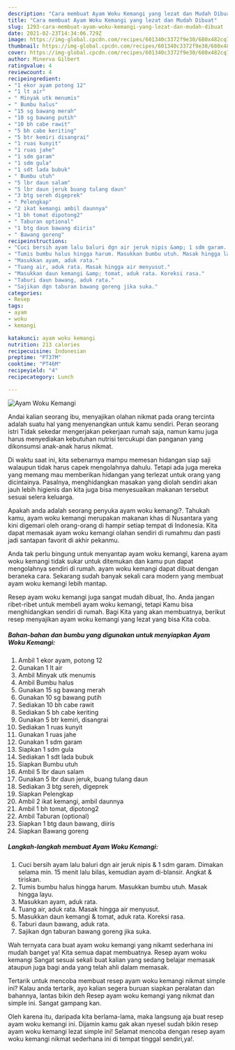 ```yaml
---
description: "Cara membuat Ayam Woku Kemangi yang lezat dan Mudah Dibuat"
title: "Cara membuat Ayam Woku Kemangi yang lezat dan Mudah Dibuat"
slug: 1293-cara-membuat-ayam-woku-kemangi-yang-lezat-dan-mudah-dibuat
date: 2021-02-23T14:34:06.729Z
image: https://img-global.cpcdn.com/recipes/601340c3372f9e30/680x482cq70/ayam-woku-kemangi-foto-resep-utama.jpg
thumbnail: https://img-global.cpcdn.com/recipes/601340c3372f9e30/680x482cq70/ayam-woku-kemangi-foto-resep-utama.jpg
cover: https://img-global.cpcdn.com/recipes/601340c3372f9e30/680x482cq70/ayam-woku-kemangi-foto-resep-utama.jpg
author: Minerva Gilbert
ratingvalue: 4
reviewcount: 4
recipeingredient:
- "1 ekor ayam potong 12"
- "1 lt air"
- " Minyak utk menumis"
- " Bumbu halus"
- "15 sg bawang merah"
- "10 sg bawang putih"
- "10 bh cabe rawit"
- "5 bh cabe keriting"
- "5 btr kemiri disangrai"
- "1 ruas kunyit"
- "1 ruas jahe"
- "1 sdm garam"
- "1 sdm gula"
- "1 sdt lada bubuk"
- " Bumbu utuh"
- "5 lbr daun salam"
- "5 lbr daun jeruk buang tulang daun"
- "3 btg sereh digeprek"
- " Pelengkap"
- "2 ikat kemangi ambil daunnya"
- "1 bh tomat dipotong2"
- " Taburan optional"
- "1 btg daun bawang diiris"
- " Bawang goreng"
recipeinstructions:
- "Cuci bersih ayam lalu baluri dgn air jeruk nipis &amp; 1 sdm garam. Dimakan selama min. 15 menit lalu bilas, kemudian ayam di-blansir. Angkat &amp; tiriskan."
- "Tumis bumbu halus hingga harum. Masukkan bumbu utuh. Masak hingga layu."
- "Masukkan ayam, aduk rata."
- "Tuang air, aduk rata. Masak hingga air menyusut."
- "Masukkan daun kemangi &amp; tomat, aduk rata. Koreksi rasa."
- "Taburi daun bawang, aduk rata."
- "Sajikan dgn taburan bawang goreng jika suka."
categories:
- Resep
tags:
- ayam
- woku
- kemangi

katakunci: ayam woku kemangi 
nutrition: 213 calories
recipecuisine: Indonesian
preptime: "PT37M"
cooktime: "PT46M"
recipeyield: "4"
recipecategory: Lunch

---
```



![Ayam Woku Kemangi](https://img-global.cpcdn.com/recipes/601340c3372f9e30/680x482cq70/ayam-woku-kemangi-foto-resep-utama.jpg)

Andai kalian seorang ibu, menyajikan olahan nikmat pada orang tercinta adalah suatu hal yang menyenangkan untuk kamu sendiri. Peran seorang istri Tidak sekedar mengerjakan pekerjaan rumah saja, namun kamu juga harus menyediakan kebutuhan nutrisi tercukupi dan panganan yang dikonsumsi anak-anak harus nikmat.

Di waktu  saat ini, kita sebenarnya mampu memesan hidangan siap saji walaupun tidak harus capek mengolahnya dahulu. Tetapi ada juga mereka yang memang mau memberikan hidangan yang terlezat untuk orang yang dicintainya. Pasalnya, menghidangkan masakan yang diolah sendiri akan jauh lebih higienis dan kita juga bisa menyesuaikan makanan tersebut sesuai selera keluarga. 



Apakah anda adalah seorang penyuka ayam woku kemangi?. Tahukah kamu, ayam woku kemangi merupakan makanan khas di Nusantara yang kini digemari oleh orang-orang di hampir setiap tempat di Indonesia. Kita dapat memasak ayam woku kemangi olahan sendiri di rumahmu dan pasti jadi santapan favorit di akhir pekanmu.

Anda tak perlu bingung untuk menyantap ayam woku kemangi, karena ayam woku kemangi tidak sukar untuk ditemukan dan kamu pun dapat mengolahnya sendiri di rumah. ayam woku kemangi dapat dibuat dengan beraneka cara. Sekarang sudah banyak sekali cara modern yang membuat ayam woku kemangi lebih mantap.

Resep ayam woku kemangi juga sangat mudah dibuat, lho. Anda jangan ribet-ribet untuk membeli ayam woku kemangi, tetapi Kamu bisa menghidangkan sendiri di rumah. Bagi Kita yang akan membuatnya, berikut resep menyajikan ayam woku kemangi yang lezat yang bisa Kita coba.

<!--inarticleads1-->

##### Bahan-bahan dan bumbu yang digunakan untuk menyiapkan Ayam Woku Kemangi:

1. Ambil 1 ekor ayam, potong 12
1. Gunakan 1 lt air
1. Ambil  Minyak utk menumis
1. Ambil  Bumbu halus
1. Gunakan 15 sg bawang merah
1. Gunakan 10 sg bawang putih
1. Sediakan 10 bh cabe rawit
1. Sediakan 5 bh cabe keriting
1. Gunakan 5 btr kemiri, disangrai
1. Sediakan 1 ruas kunyit
1. Gunakan 1 ruas jahe
1. Gunakan 1 sdm garam
1. Siapkan 1 sdm gula
1. Sediakan 1 sdt lada bubuk
1. Siapkan  Bumbu utuh
1. Ambil 5 lbr daun salam
1. Gunakan 5 lbr daun jeruk, buang tulang daun
1. Sediakan 3 btg sereh, digeprek
1. Siapkan  Pelengkap
1. Ambil 2 ikat kemangi, ambil daunnya
1. Ambil 1 bh tomat, dipotong2
1. Ambil  Taburan (optional)
1. Siapkan 1 btg daun bawang, diiris
1. Siapkan  Bawang goreng




<!--inarticleads2-->

##### Langkah-langkah membuat Ayam Woku Kemangi:

1. Cuci bersih ayam lalu baluri dgn air jeruk nipis &amp; 1 sdm garam. Dimakan selama min. 15 menit lalu bilas, kemudian ayam di-blansir. Angkat &amp; tiriskan.
1. Tumis bumbu halus hingga harum. Masukkan bumbu utuh. Masak hingga layu.
1. Masukkan ayam, aduk rata.
1. Tuang air, aduk rata. Masak hingga air menyusut.
1. Masukkan daun kemangi &amp; tomat, aduk rata. Koreksi rasa.
1. Taburi daun bawang, aduk rata.
1. Sajikan dgn taburan bawang goreng jika suka.




Wah ternyata cara buat ayam woku kemangi yang nikamt sederhana ini mudah banget ya! Kita semua dapat membuatnya. Resep ayam woku kemangi Sangat sesuai sekali buat kalian yang sedang belajar memasak ataupun juga bagi anda yang telah ahli dalam memasak.

Tertarik untuk mencoba membuat resep ayam woku kemangi nikmat simple ini? Kalau anda tertarik, ayo kalian segera buruan siapkan peralatan dan bahannya, lantas bikin deh Resep ayam woku kemangi yang nikmat dan simple ini. Sangat gampang kan. 

Oleh karena itu, daripada kita berlama-lama, maka langsung aja buat resep ayam woku kemangi ini. Dijamin kamu gak akan nyesel sudah bikin resep ayam woku kemangi lezat simple ini! Selamat mencoba dengan resep ayam woku kemangi nikmat sederhana ini di tempat tinggal sendiri,ya!.

